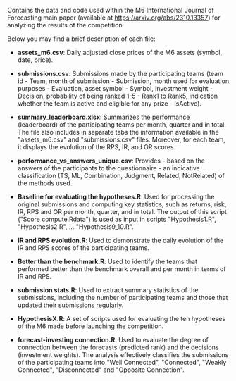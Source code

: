 Contains the data and code used within the M6 International Journal of Forecasting main paper (available at https://arxiv.org/abs/2310.13357) for analyzing the results of the competition.

Below you may find a brief description of each file:

* **assets_m6.csv**: Daily adjusted close prices of the M6 assets (symbol, date, price).

* **submissions.csv**: Submissions made by the participating teams (team id - Team, month of submission - Submission, month used for evaluation purposes - Evaluation, asset symbol - Symbol, investment weight - Decision, probability of being ranked 1-5 - Rank1 to Rank5, indication whether the team is active and eligible for any prize - IsActive).

* **summary_leaderboard.xlsx**: Summarizes the performance (leaderboard) of the participating teams per month, quarter and in total. The file also includes in separate tabs the information available in the "assets_m6.csv" and "submissions.csv" files. Moreover, for each team, it displays the evolution of the RPS, IR, and OR scores.

* **performance_vs_answers_unique.csv**: Provides - based on the answers of the participants to the questionnaire - an indicative classification (TS, ML, Combination, Judgment, Related, NotRelated) of the methods used.

* **Baseline for evaluating the hypotheses.R**: Used for processing the original submissions and computing key statistics, such as returns, risk, IR, RPS and OR per month, quarter, and in total. The output of this script ("Score compute.Rdata") is used as input in scripts "Hypothesis1.R", "Hypothesis2.R", ... "Hypothesis9_10.R".

* **IR and RPS evolution.R**: Used to demonstrate the daily evolution of the IR and RPS scores of the participating teams.

* **Better than the benchmark.R**: Used to identify the teams that performed better than the benchmark overall and per month in terms of IR and RPS.

* **submission stats.R**: Used to extract summary statistics of the submissions, including the number of participating teams and those that updated their submissions regularly.

* **HypothesisX.R**: A set of scripts used for evaluating the ten hypotheses of the M6 made before launching the competition.

* **forecast-investing connection.R**: Used to evaluate the degree of connection between the forecasts (predicted rank) and the decisions (investment weights). The analysis effectively classifies the submissions of the participating teams into "Well Connected", "Connected", "Weakly Connected", "Disconnected" and "Opposite Connection".

